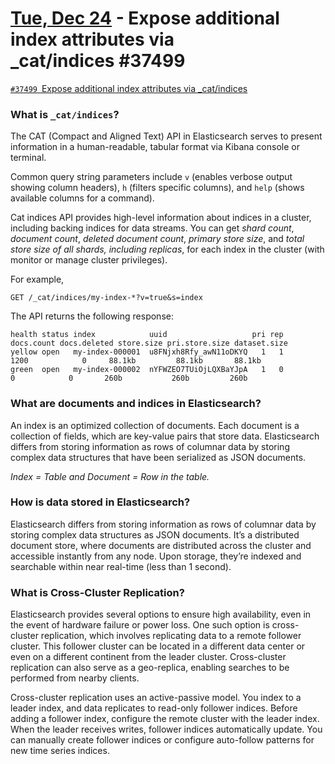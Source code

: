 # [Tue, Dec 24](day://2024.12.24) - Expose additional index attributes via _cat/indices #37499

[`#37499` Expose additional index attributes via _cat/indices](https://github.com/elastic/elasticsearch/issues/37499)

### What is `_cat/indices`?

The CAT (Compact and Aligned Text) API in Elasticsearch serves to present information in a human-readable, tabular format via Kibana console or terminal.

Common query string parameters include `v` (enables verbose output showing column headers), `h` (filters specific columns), and `help` (shows available columns for a command).

Cat indices API provides high-level information about indices in a cluster, including backing indices for data streams. You can get *shard count*, *document count*, *deleted document count*, *primary store size*, and *total store size of all shards, including replicas*, for each index in the cluster (with monitor or manage cluster privileges).

For example,

```plaintext
GET /_cat/indices/my-index-*?v=true&s=index
```

The API returns the following response:

```plaintext
health status index            uuid                   pri rep docs.count docs.deleted store.size pri.store.size dataset.size
yellow open   my-index-000001  u8FNjxh8Rfy_awN11oDKYQ   1   1       1200            0     88.1kb         88.1kb       88.1kb
green  open   my-index-000002  nYFWZEO7TUiOjLQXBaYJpA   1   0          0            0       260b           260b         260b
```

### What are documents and indices in Elasticsearch?

An index is an optimized collection of documents. Each document is a collection of fields, which are key-value pairs that store data. Elasticsearch differs from storing information as rows of columnar data by storing complex data structures that have been serialized as JSON documents.

*Index = Table and Document = Row in the table.*

### How is data stored in Elasticsearch?

Elasticsearch differs from storing information as rows of columnar data by storing complex data structures as JSON documents. It’s a distributed document store, where documents are distributed across the cluster and accessible instantly from any node. Upon storage, they’re indexed and searchable within near real-time (less than 1 second).

### What is Cross-Cluster Replication?

Elasticsearch provides several options to ensure high availability, even in the event of hardware failure or power loss. One such option is cross-cluster replication, which involves replicating data to a remote follower cluster. This follower cluster can be located in a different data center or even on a different continent from the leader cluster. Cross-cluster replication can also serve as a geo-replica, enabling searches to be performed from nearby clients.

Cross-cluster replication uses an active-passive model. You index to a leader index, and data replicates to read-only follower indices. Before adding a follower index, configure the remote cluster with the leader index. When the leader receives writes, follower indices automatically update. You can manually create follower indices or configure auto-follow patterns for new time series indices.

